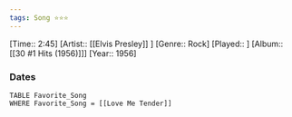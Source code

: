 ```yaml
---
tags: Song ⭐⭐⭐ 
---
```

[Time:: 2:45]
[Artist:: [[Elvis Presley]] ]
[Genre:: Rock]
[Played:: ]
[Album:: [[30 #1 Hits (1956)]]]
[Year:: 1956]
### Dates
````dataview
TABLE Favorite_Song
WHERE Favorite_Song = [[Love Me Tender]]
````